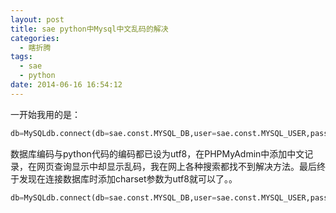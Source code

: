 ```yaml
---
layout: post
title: sae python中Mysql中文乱码的解决
categories: 
  - 瞎折腾
tags: 
  - sae
  - python
date: 2014-06-16 16:54:12
---
```


一开始我用的是：

```python
db=MySQLdb.connect(db=sae.const.MYSQL_DB,user=sae.const.MYSQL_USER,passwd=sae.const.MYSQL_PASS,host=sae.const.MYSQL_HOST,port=int(sae.const.MYSQL_PORT))
```

数据库编码与python代码的编码都已设为utf8，在PHPMyAdmin中添加中文记录，在网页查询显示中却显示乱码，我在网上各种搜索都找不到解决方法。最后终于发现在连接数据库时添加charset参数为utf8就可以了。。

```python
db=MySQLdb.connect(db=sae.const.MYSQL_DB,user=sae.const.MYSQL_USER,passwd=sae.const.MYSQL_PASS,host=sae.const.MYSQL_HOST,port=int(sae.const.MYSQL_PORT),charset='utf8')
```

